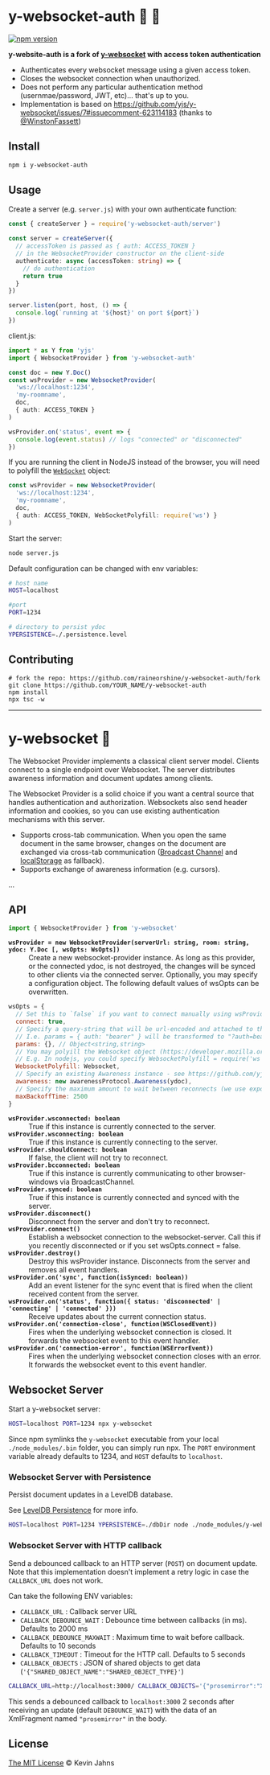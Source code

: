 # y-websocket-auth :tophat: :key:

[![npm version](https://img.shields.io/npm/v/y-websocket-auth)](https://www.npmjs.com/package/y-websocket-auth)
<!-- [![Build Status](https://img.shields.io/github/workflow/status/raineorshine/y-websocket-auth/Tests/main?label=tests&logo=github)](https://github.com/raineorshine/y-websocket-auth/actions?query=workflow%3ATests+branch%3Amain) -->
<!-- [![Coverage Status](https://img.shields.io/coveralls/github/raineorshine/y-websocket-auth/main)](https://coveralls.io/github/raineorshine/y-websocket-auth?branch=main) -->

**y-website-auth is a fork of [y-websocket](https://github.com/yjs/y-websocket) with access token authentication**

- Authenticates every websocket message using a given access token.
- Closes the websocket connection when unauthorized.
- Does not perform any particular authentication method (usernmae/password, JWT, etc)... that's up to you.
- Implementation is based on https://github.com/yjs/y-websocket/issues/7#issuecomment-623114183 (thanks to [@WinstonFassett](https://github.com/WinstonFassett))

## Install

```sh
npm i y-websocket-auth
```

## Usage

Create a server (e.g. `server.js`) with your own authenticate function:

```ts
const { createServer } = require('y-websocket-auth/server')

const server = createServer({ 
  // accessToken is passed as { auth: ACCESS_TOKEN } 
  // in the WebsocketProvider constructor on the client-side
  authenticate: async (accessToken: string) => {
    // do authentication
    return true
  }
})

server.listen(port, host, () => {
  console.log(`running at '${host}' on port ${port}`)
})
```

client.js:

```ts
import * as Y from 'yjs'
import { WebsocketProvider } from 'y-websocket-auth'

const doc = new Y.Doc()
const wsProvider = new WebsocketProvider(
  'ws://localhost:1234', 
  'my-roomname', 
  doc, 
  { auth: ACCESS_TOKEN }
)

wsProvider.on('status', event => {
  console.log(event.status) // logs "connected" or "disconnected"
})
```

If you are running the client in NodeJS instead of the browser, you will need to polyfill the [`WebSocket`](https://developer.mozilla.org/en-US/docs/Web/API/WebSocket) object:

```ts
const wsProvider = new WebsocketProvider(
  'ws://localhost:1234', 
  'my-roomname', 
  doc, 
  { auth: ACCESS_TOKEN, WebSocketPolyfill: require('ws') }
)
```

Start the server:

```sh
node server.js
```

Default configuration can be changed with env variables:

```sh
# host name
HOST=localhost

#port
PORT=1234

# directory to persist ydoc
YPERSISTENCE=./.persistence.level
```

## Contributing



```
# fork the repo: https://github.com/raineorshine/y-websocket-auth/fork
git clone https://github.com/YOUR_NAME/y-websocket-auth
npm install
npx tsc -w
```

---

# y-websocket :tophat:

The Websocket Provider implements a classical client server model. Clients connect to a single endpoint over Websocket. The server distributes awareness information and document updates among clients.

The Websocket Provider is a solid choice if you want a central source that handles authentication and authorization. Websockets also send header information and cookies, so you can use existing authentication mechanisms with this server.

* Supports cross-tab communication. When you open the same document in the same browser, changes on the document are exchanged via cross-tab communication ([Broadcast Channel](https://developer.mozilla.org/en-US/docs/Web/API/Broadcast_Channel_API) and [localStorage](https://developer.mozilla.org/en-US/docs/Web/API/Window/localStorage) as fallback).
* Supports exchange of awareness information (e.g. cursors).

...

## API

```js
import { WebsocketProvider } from 'y-websocket'
```

<dl>
  <b><code>wsProvider = new WebsocketProvider(serverUrl: string, room: string, ydoc: Y.Doc [, wsOpts: WsOpts])</code></b>
  <dd>Create a new websocket-provider instance. As long as this provider, or the connected ydoc, is not destroyed, the changes will be synced to other clients via the connected server. Optionally, you may specify a configuration object. The following default values of wsOpts can be overwritten. </dd>
</dl>

```js
wsOpts = {
  // Set this to `false` if you want to connect manually using wsProvider.connect()
  connect: true,
  // Specify a query-string that will be url-encoded and attached to the `serverUrl`
  // I.e. params = { auth: "bearer" } will be transformed to "?auth=bearer"
  params: {}, // Object<string,string>
  // You may polyill the Websocket object (https://developer.mozilla.org/en-US/docs/Web/API/WebSocket).
  // E.g. In nodejs, you could specify WebsocketPolyfill = require('ws')
  WebsocketPolyfill: Websocket,
  // Specify an existing Awareness instance - see https://github.com/yjs/y-protocols
  awareness: new awarenessProtocol.Awareness(ydoc),
  // Specify the maximum amount to wait between reconnects (we use exponential backoff).
  maxBackoffTime: 2500
}
```

<dl>
  <b><code>wsProvider.wsconnected: boolean</code></b>
  <dd>True if this instance is currently connected to the server.</dd>
  <b><code>wsProvider.wsconnecting: boolean</code></b>
  <dd>True if this instance is currently connecting to the server.</dd>
  <b><code>wsProvider.shouldConnect: boolean</code></b>
  <dd>If false, the client will not try to reconnect.</dd>
  <b><code>wsProvider.bcconnected: boolean</code></b>
  <dd>True if this instance is currently communicating to other browser-windows via BroadcastChannel.</dd>
  <b><code>wsProvider.synced: boolean</code></b>
  <dd>True if this instance is currently connected and synced with the server.</dd>
  <b><code>wsProvider.disconnect()</code></b>
  <dd>Disconnect from the server and don't try to reconnect.</dd>
  <b><code>wsProvider.connect()</code></b>
  <dd>Establish a websocket connection to the websocket-server. Call this if you recently disconnected or if you set wsOpts.connect = false.</dd>
  <b><code>wsProvider.destroy()</code></b>
  <dd>Destroy this wsProvider instance. Disconnects from the server and removes all event handlers.</dd>
  <b><code>wsProvider.on('sync', function(isSynced: boolean))</code></b>
  <dd>Add an event listener for the sync event that is fired when the client received content from the server.</dd>
  <b><code>wsProvider.on('status', function({ status: 'disconnected' | 'connecting' | 'connected' }))</code></b>
  <dd>Receive updates about the current connection status.</dd>
  <b><code>wsProvider.on('connection-close', function(WSClosedEvent))</code></b>
  <dd>Fires when the underlying websocket connection is closed. It forwards the websocket event to this event handler.</dd>
  <b><code>wsProvider.on('connection-error', function(WSErrorEvent))</code></b>
  <dd>Fires when the underlying websocket connection closes with an error. It forwards the websocket event to this event handler.</dd>
</dl>

## Websocket Server

Start a y-websocket server:

```sh
HOST=localhost PORT=1234 npx y-websocket
```

Since npm symlinks the `y-websocket` executable from your local `./node_modules/.bin` folder, you can simply run npx. The `PORT` environment variable already defaults to 1234, and `HOST` defaults to `localhost`.

### Websocket Server with Persistence

Persist document updates in a LevelDB database.

See [LevelDB Persistence](https://github.com/yjs/y-leveldb) for more info.

```sh
HOST=localhost PORT=1234 YPERSISTENCE=./dbDir node ./node_modules/y-websocket/bin/server.js
```

### Websocket Server with HTTP callback

Send a debounced callback to an HTTP server (`POST`) on document update. Note that this implementation doesn't implement a retry logic in case the `CALLBACK_URL` does not work.

Can take the following ENV variables:

* `CALLBACK_URL` : Callback server URL
* `CALLBACK_DEBOUNCE_WAIT` : Debounce time between callbacks (in ms). Defaults to 2000 ms
* `CALLBACK_DEBOUNCE_MAXWAIT` : Maximum time to wait before callback. Defaults to 10 seconds
* `CALLBACK_TIMEOUT` : Timeout for the HTTP call. Defaults to 5 seconds
* `CALLBACK_OBJECTS` : JSON of shared objects to get data (`'{"SHARED_OBJECT_NAME":"SHARED_OBJECT_TYPE}'`)

```sh
CALLBACK_URL=http://localhost:3000/ CALLBACK_OBJECTS='{"prosemirror":"XmlFragment"}' npm start
```
This sends a debounced callback to `localhost:3000` 2 seconds after receiving an update (default `DEBOUNCE_WAIT`) with the data of an XmlFragment named `"prosemirror"` in the body.

## License

[The MIT License](./LICENSE) © Kevin Jahns

